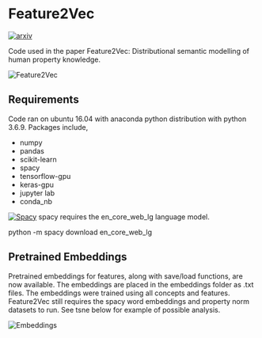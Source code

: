 # Feature2Vec
[![arxiv](http://img.shields.io/badge/math.CO-arXiv%3A1908.11439-B31B1B.svg)](https://arxiv.org/abs/1908.11439)

Code used in the paper Feature2Vec: Distributional semantic modelling of human property knowledge. 

![Feature2Vec](https://github.com/stevend94/Feature2Vec/blob/master/imgs/arch5.png)

## Requirements 
Code ran on ubuntu 16.04 with anaconda python distribution with python 3.6.9. Packages include,
* numpy
* pandas
* scikit-learn
* spacy 
* tensorflow-gpu
* keras-gpu
* jupyter lab 
* conda_nb 

[![Spacy](http://img.shields.io/badge/spacy%3A-008000.svg)](https://spacy.io/models/en)
spacy requires the en_core_web_lg language model.

python -m spacy download en_core_web_lg 

## Pretrained Embeddings 
Pretrained embeddings for features, along with save/load functions, are now available. The embeddings are placed in the embeddings folder as .txt files. The embeddings were trained using all concepts and features. Feature2Vec still requires the spacy word embeddings and property norm datasets to run. See tsne below for example  of possible analysis.

![Embeddings](https://github.com/stevend94/Feature2Vec/blob/master/imgs/arch5.png?style=centerme)






